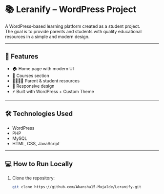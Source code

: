 # 📚 Leranify – WordPress Project

A WordPress-based learning platform created as a student project.  
The goal is to provide parents and students with quality educational resources in a simple and modern design.  

---

## 🚀 Features
- 🏠 Home page with modern UI
- 📖 Courses section
- 👨‍👩‍👧‍👦 Parent & student resources
- 📱 Responsive design
- ⚡ Built with WordPress + Custom Theme

---

## 🛠️ Technologies Used
- WordPress
- PHP
- MySQL
- HTML, CSS, JavaScript

---

## 💻 How to Run Locally
1. Clone the repository:
   ```bash
   git clone https://github.com/Akansha15-Mujalde/Leranify.git
